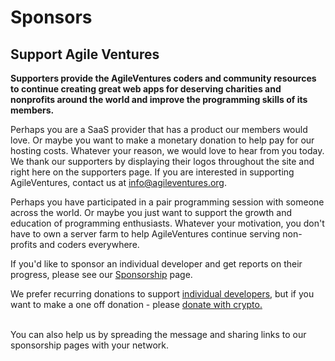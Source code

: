 # Sponsors

## Support Agile Ventures

**Supporters provide the AgileVentures coders and community resources to continue creating great web apps for deserving charities and nonprofits around the world and improve the programming skills of its members.**


Perhaps you are a SaaS provider that has a product our members would love. Or maybe you want to make a monetary donation to help pay for our hosting costs. Whatever your reason, we would love to hear from you today. We thank our supporters by displaying their logos throughout the site and right here on the supporters page. If you are interested in supporting AgileVentures, contact us at info@agileventures.org.

Perhaps you have participated in a pair programming session with someone across the world. Or maybe you just want to support the growth and education of programming enthusiasts. Whatever your motivation, you don't have to own a server farm to help AgileVentures continue serving non-profits and coders everywhere. 

If you'd like to sponsor an individual developer and get reports on their progress, please see our [Sponsorship](http://www.agileventures.org/sponsorship) page.

We prefer recurring donations to support [individual developers](http://www.agileventures.org/sponsorship), but if you want to make a one off donation - please
  <a class="donate-with-crypto"
     href="https://commerce.coinbase.com/checkout/2041eb5e-5de8-4655-9cb3-b6d1a5fe77b7">
    <span>donate with crypto.</span>
  </a>
  <script src="https://commerce.coinbase.com/v1/checkout.js?version=201807">
  </script>
  
<br>
You can also help us by spreading the message and sharing links to our sponsorship pages with your network.
